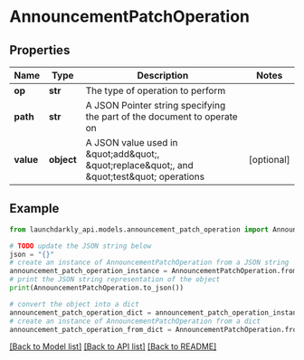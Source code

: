 # AnnouncementPatchOperation


## Properties

Name | Type | Description | Notes
------------ | ------------- | ------------- | -------------
**op** | **str** | The type of operation to perform | 
**path** | **str** | A JSON Pointer string specifying the part of the document to operate on | 
**value** | **object** | A JSON value used in \&quot;add\&quot;, \&quot;replace\&quot;, and \&quot;test\&quot; operations | [optional] 

## Example

```python
from launchdarkly_api.models.announcement_patch_operation import AnnouncementPatchOperation

# TODO update the JSON string below
json = "{}"
# create an instance of AnnouncementPatchOperation from a JSON string
announcement_patch_operation_instance = AnnouncementPatchOperation.from_json(json)
# print the JSON string representation of the object
print(AnnouncementPatchOperation.to_json())

# convert the object into a dict
announcement_patch_operation_dict = announcement_patch_operation_instance.to_dict()
# create an instance of AnnouncementPatchOperation from a dict
announcement_patch_operation_from_dict = AnnouncementPatchOperation.from_dict(announcement_patch_operation_dict)
```
[[Back to Model list]](../README.md#documentation-for-models) [[Back to API list]](../README.md#documentation-for-api-endpoints) [[Back to README]](../README.md)


